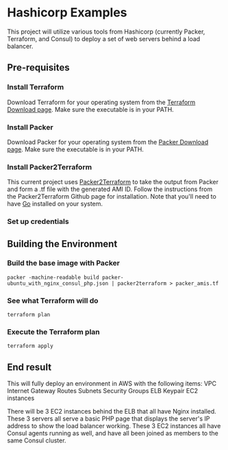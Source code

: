 # Hashicorp Examples

This project will utilize various tools from Hashicorp (currently Packer, Terraform, and Consul) to deploy a set of web servers behind a load balancer.

## Pre-requisites

### Install Terraform

Download Terraform for your operating system from the [Terraform Download page](https://www.terraform.io/downloads.html).  Make sure the executable is in your PATH.

### Install Packer

Download Packer for your operating system from the [Packer Download page](https://www.packer.io/downloads.html).  Make sure the executable is in your PATH.

### Install Packer2Terraform

This current project uses [Packer2Terraform](https://github.com/saymedia/packer2terraform) to take the output from Packer and form a .tf file with the generated AMI ID.  Follow the instructions from the Packer2Terraform Github page for installation.  Note that you'll need to have [Go](https://golang.org/doc/install) installed on your system.

### Set up credentials



## Building the Environment

### Build the base image with Packer

```
packer -machine-readable build packer-ubuntu_with_nginx_consul_php.json | packer2terraform > packer_amis.tf
```

### See what Terraform will do

```
terraform plan
```

### Execute the Terraform plan

```
terraform apply
```

## End result

This will fully deploy an environment in AWS with the following items:
VPC
Internet Gateway
Routes
Subnets
Security Groups
ELB
Keypair
EC2 instances

There will be 3 EC2 instances behind the ELB that all have Nginx installed.  These 3 servers all serve a basic PHP page that displays the server's IP address to show the load balancer working.  These 3 EC2 instances all have Consul agents running as well, and have all been joined as members to the same Consul cluster.